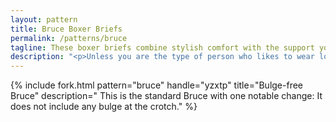 ```yaml
---
layout: pattern
title: Bruce Boxer Briefs
permalink: /patterns/bruce
tagline: These boxer briefs combine stylish comfort with the support you deserve
description: "<p>Unless you are the type of person who likes to wear loose boxers (if you are, you're doing it wrong) your search for a boxer pattern ends here.</p><p>These will give you all the support you find in briefs, without making you look like an 8 year-old boy.</p>"
---
```

{% include fork.html
    pattern="bruce"
    handle="yzxtp"
    title="Bulge-free Bruce"
    description="
    This is the standard Bruce with one notable change: It does not include any bulge at the crotch."
%}
